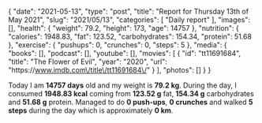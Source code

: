 {
    "date": "2021-05-13",
    "type": "post",
    "title": "Report for Thursday 13th of May 2021",
    "slug": "2021\/05\/13",
    "categories": [
        "Daily report"
    ],
    "images": [],
    "health": {
        "weight": 79.2,
        "height": 173,
        "age": 14757
    },
    "nutrition": {
        "calories": 1948.83,
        "fat": 123.52,
        "carbohydrates": 154.34,
        "protein": 51.68
    },
    "exercise": {
        "pushups": 0,
        "crunches": 0,
        "steps": 5
    },
    "media": {
        "books": [],
        "podcast": [],
        "youtube": [],
        "movies": [
            {
                "id": "tt11691684",
                "title": "The Flower of Evil",
                "year": "2020",
                "url": "https:\/\/www.imdb.com\/title\/tt11691684\/"
            }
        ],
        "photos": []
    }
}

Today I am <strong>14757 days</strong> old and my weight is <strong>79.2 kg</strong>. During the day, I consumed <strong>1948.83 kcal</strong> coming from <strong>123.52 g</strong> fat, <strong>154.34 g</strong> carbohydrates and <strong>51.68 g</strong> protein. Managed to do <strong>0 push-ups</strong>, <strong>0 crunches</strong> and walked <strong>5 steps</strong> during the day which is approximately <strong>0 km</strong>.